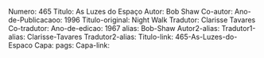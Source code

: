 Numero: 465
Titulo: As Luzes do Espaço
Autor: Bob Shaw
Co-autor: 
Ano-de-Publicacaoo: 1996
Titulo-original: Night Walk
Tradutor: Clarisse Tavares
Co-tradutor: 
Ano-de-edicao: 1967
alias: Bob-Shaw
Autor2-alias: 
Tradutor1-alias: Clarisse-Tavares
Tradutor2-alias: 
Titulo-link: 465-As-Luzes-do-Espaco
Capa: 
pags: 
Capa-link: